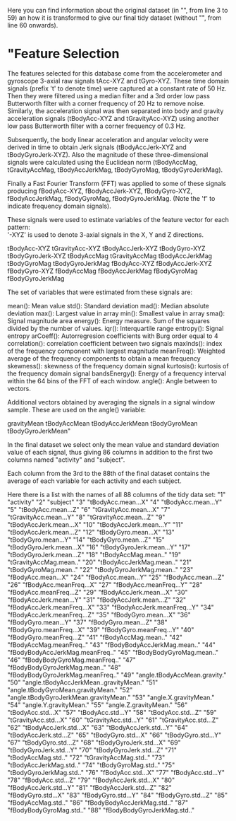 Here you can find information about the original dataset (in "", from line 3 to 59) an how it is transformed to give
our final tidy dataset (without "", from line 60 onwards).

"Feature Selection 
=================

The features selected for this database come from the accelerometer and gyroscope 3-axial raw signals tAcc-XYZ and tGyro-XYZ. These time domain signals (prefix 't' to denote time) were captured at a constant rate of 50 Hz. Then they were filtered using a median filter and a 3rd order low pass Butterworth filter with a corner frequency of 20 Hz to remove noise. Similarly, the acceleration signal was then separated into body and gravity acceleration signals (tBodyAcc-XYZ and tGravityAcc-XYZ) using another low pass Butterworth filter with a corner frequency of 0.3 Hz. 

Subsequently, the body linear acceleration and angular velocity were derived in time to obtain Jerk signals (tBodyAccJerk-XYZ and tBodyGyroJerk-XYZ). Also the magnitude of these three-dimensional signals were calculated using the Euclidean norm (tBodyAccMag, tGravityAccMag, tBodyAccJerkMag, tBodyGyroMag, tBodyGyroJerkMag). 

Finally a Fast Fourier Transform (FFT) was applied to some of these signals producing fBodyAcc-XYZ, fBodyAccJerk-XYZ, fBodyGyro-XYZ, fBodyAccJerkMag, fBodyGyroMag, fBodyGyroJerkMag. (Note the 'f' to indicate frequency domain signals). 

These signals were used to estimate variables of the feature vector for each pattern:  
'-XYZ' is used to denote 3-axial signals in the X, Y and Z directions.

tBodyAcc-XYZ
tGravityAcc-XYZ
tBodyAccJerk-XYZ
tBodyGyro-XYZ
tBodyGyroJerk-XYZ
tBodyAccMag
tGravityAccMag
tBodyAccJerkMag
tBodyGyroMag
tBodyGyroJerkMag
fBodyAcc-XYZ
fBodyAccJerk-XYZ
fBodyGyro-XYZ
fBodyAccMag
fBodyAccJerkMag
fBodyGyroMag
fBodyGyroJerkMag

The set of variables that were estimated from these signals are: 

mean(): Mean value
std(): Standard deviation
mad(): Median absolute deviation 
max(): Largest value in array
min(): Smallest value in array
sma(): Signal magnitude area
energy(): Energy measure. Sum of the squares divided by the number of values. 
iqr(): Interquartile range 
entropy(): Signal entropy
arCoeff(): Autorregresion coefficients with Burg order equal to 4
correlation(): correlation coefficient between two signals
maxInds(): index of the frequency component with largest magnitude
meanFreq(): Weighted average of the frequency components to obtain a mean frequency
skewness(): skewness of the frequency domain signal 
kurtosis(): kurtosis of the frequency domain signal 
bandsEnergy(): Energy of a frequency interval within the 64 bins of the FFT of each window.
angle(): Angle between to vectors.

Additional vectors obtained by averaging the signals in a signal window sample. These are used on the angle() variable:

gravityMean
tBodyAccMean
tBodyAccJerkMean
tBodyGyroMean
tBodyGyroJerkMean"

In the final dataset we select only the mean value and standard deviation value of each signal, thus giving 86 columns
in addition to the first two columns named "activity" and "subject".

Each column from the 3rd to the 88th of the final dataset contains the average of each variable for each activity 
and each subject. 

Here there is a list with the names of all 88 columns of the tidy data set:
"1" "activity"
"2" "subject"
"3" "tBodyAcc.mean...X"
"4" "tBodyAcc.mean...Y"
"5" "tBodyAcc.mean...Z"
"6" "tGravityAcc.mean...X"
"7" "tGravityAcc.mean...Y"
"8" "tGravityAcc.mean...Z"
"9" "tBodyAccJerk.mean...X"
"10" "tBodyAccJerk.mean...Y"
"11" "tBodyAccJerk.mean...Z"
"12" "tBodyGyro.mean...X"
"13" "tBodyGyro.mean...Y"
"14" "tBodyGyro.mean...Z"
"15" "tBodyGyroJerk.mean...X"
"16" "tBodyGyroJerk.mean...Y"
"17" "tBodyGyroJerk.mean...Z"
"18" "tBodyAccMag.mean.."
"19" "tGravityAccMag.mean.."
"20" "tBodyAccJerkMag.mean.."
"21" "tBodyGyroMag.mean.."
"22" "tBodyGyroJerkMag.mean.."
"23" "fBodyAcc.mean...X"
"24" "fBodyAcc.mean...Y"
"25" "fBodyAcc.mean...Z"
"26" "fBodyAcc.meanFreq...X"
"27" "fBodyAcc.meanFreq...Y"
"28" "fBodyAcc.meanFreq...Z"
"29" "fBodyAccJerk.mean...X"
"30" "fBodyAccJerk.mean...Y"
"31" "fBodyAccJerk.mean...Z"
"32" "fBodyAccJerk.meanFreq...X"
"33" "fBodyAccJerk.meanFreq...Y"
"34" "fBodyAccJerk.meanFreq...Z"
"35" "fBodyGyro.mean...X"
"36" "fBodyGyro.mean...Y"
"37" "fBodyGyro.mean...Z"
"38" "fBodyGyro.meanFreq...X"
"39" "fBodyGyro.meanFreq...Y"
"40" "fBodyGyro.meanFreq...Z"
"41" "fBodyAccMag.mean.."
"42" "fBodyAccMag.meanFreq.."
"43" "fBodyBodyAccJerkMag.mean.."
"44" "fBodyBodyAccJerkMag.meanFreq.."
"45" "fBodyBodyGyroMag.mean.."
"46" "fBodyBodyGyroMag.meanFreq.."
"47" "fBodyBodyGyroJerkMag.mean.."
"48" "fBodyBodyGyroJerkMag.meanFreq.."
"49" "angle.tBodyAccMean.gravity."
"50" "angle.tBodyAccJerkMean..gravityMean."
"51" "angle.tBodyGyroMean.gravityMean."
"52" "angle.tBodyGyroJerkMean.gravityMean."
"53" "angle.X.gravityMean."
"54" "angle.Y.gravityMean."
"55" "angle.Z.gravityMean."
"56" "tBodyAcc.std...X"
"57" "tBodyAcc.std...Y"
"58" "tBodyAcc.std...Z"
"59" "tGravityAcc.std...X"
"60" "tGravityAcc.std...Y"
"61" "tGravityAcc.std...Z"
"62" "tBodyAccJerk.std...X"
"63" "tBodyAccJerk.std...Y"
"64" "tBodyAccJerk.std...Z"
"65" "tBodyGyro.std...X"
"66" "tBodyGyro.std...Y"
"67" "tBodyGyro.std...Z"
"68" "tBodyGyroJerk.std...X"
"69" "tBodyGyroJerk.std...Y"
"70" "tBodyGyroJerk.std...Z"
"71" "tBodyAccMag.std.."
"72" "tGravityAccMag.std.."
"73" "tBodyAccJerkMag.std.."
"74" "tBodyGyroMag.std.."
"75" "tBodyGyroJerkMag.std.."
"76" "fBodyAcc.std...X"
"77" "fBodyAcc.std...Y"
"78" "fBodyAcc.std...Z"
"79" "fBodyAccJerk.std...X"
"80" "fBodyAccJerk.std...Y"
"81" "fBodyAccJerk.std...Z"
"82" "fBodyGyro.std...X"
"83" "fBodyGyro.std...Y"
"84" "fBodyGyro.std...Z"
"85" "fBodyAccMag.std.."
"86" "fBodyBodyAccJerkMag.std.."
"87" "fBodyBodyGyroMag.std.."
"88" "fBodyBodyGyroJerkMag.std.."

